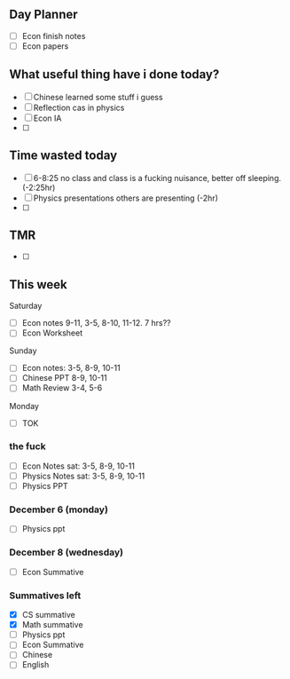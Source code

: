 ## Day Planner
- [ ] Econ finish notes
- [ ] Econ papers

## What useful thing have i done today?
- [ ] Chinese learned some stuff i guess
- [ ] Reflection cas in physics
- [ ] Econ IA
- [ ] 

## Time wasted today
- [ ] 6-8:25 no class and class is a fucking nuisance, better off sleeping. (-2:25hr)
- [ ] Physics presentations others are presenting (-2hr)
- [ ] 

## TMR
- [ ] 



## This week 
Saturday
- [ ] Econ notes 9-11, 3-5, 8-10, 11-12. 7 hrs??
- [ ] Econ Worksheet

Sunday
- [ ] Econ notes: 3-5, 8-9, 10-11
- [ ] Chinese PPT 8-9, 10-11
- [ ] Math Review 3-4, 5-6

Monday
- [ ] TOK

### the fuck
- [ ] Econ Notes sat: 3-5, 8-9, 10-11
- [ ] Physics Notes sat: 3-5, 8-9, 10-11
- [ ] Physics PPT

### December 6 (monday)
- [ ] Physics ppt

### December 8 (wednesday)
- [ ] Econ Summative

### Summatives left
- [x] CS summative
- [x] Math summative
- [ ] Physics ppt
- [ ] Econ Summative
- [ ] Chinese
- [ ] English